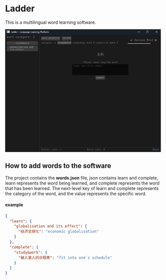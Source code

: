 # Ladder

This is a multilingual word learning software.

![img.png](media/main.png)

## How to add words to the software

The project contains the **words.json** file, json contains learn and complete, learn represents the word being learned,
and
complete represents the word that has been learned. The next-level key of learn and complete represents the category of
the word, and the value represents the specific word.

#### example

```json
{
  "learn": {
    "globalisation and its effect": {
      "经济全球化": "economic globalisation"
    }
  },
  "complete": {
    "study&work": {
      "融入某人的日程表": "fit into one`s schedule"
    }
  }
}
```